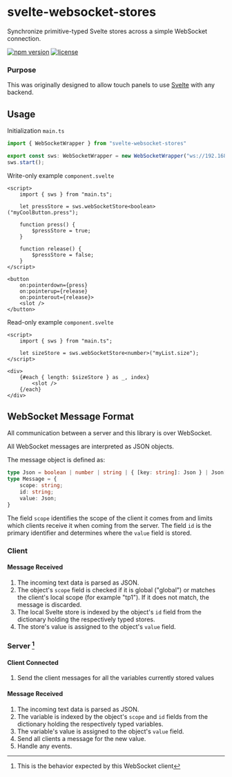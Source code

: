 # svelte-websocket-stores

Synchronize primitive-typed Svelte stores across a simple WebSocket connection.

[![npm version](https://img.shields.io/npm/v/svelte-websocket-stores.svg)](https://www.npmjs.com/package/svelte-websocket-stores) [![license](https://img.shields.io/npm/l/svelte-websocket-stores.svg)](LICENSE)

### Purpose

This was originally designed to allow touch panels to use [Svelte](https://www.npmjs.com/package/svelte) with any backend.

## Usage

Initialization
`main.ts`
```ts
import { WebSocketWrapper } from "svelte-websocket-stores"

export const sws: WebSocketWrapper = new WebSocketWrapper("ws://192.168.0.64:80", "tp1");
sws.start();
```

Write-only example
`component.svelte`
```svelte
<script>
	import { sws } from "main.ts";

	let pressStore = sws.webSocketStore<boolean>("myCoolButton.press");

	function press() {
		$pressStore = true;
	}

	function release() {
		$pressStore = false;
	}
</script>

<button
	on:pointerdown={press}
	on:pointerup={release}
	on:pointerout={release}>
	<slot />
</button>
```

Read-only example
`component.svelte`
```svelte
<script>
	import { sws } from "main.ts";

	let sizeStore = sws.webSocketStore<number>("myList.size");
</script>

<div>
	{#each { length: $sizeStore } as _, index}
		<slot />
	{/each}
</div>
```

## WebSocket Message Format

All communication between a server and this library is over WebSocket.

All WebSocket messages are interpreted as JSON objects.

The message object is defined as:
```ts
type Json = boolean | number | string | { [key: string]: Json } | Json[] | null;
type Message = {
	scope: string;
	id: string;
	value: Json;
}
```
The field `scope` identifies the scope of the client it comes from and limits which clients receive it when coming from the server.
The field `id` is the primary identifier and determines where the `value` field is stored.

### Client

#### Message Received
1. The incoming text data is parsed as JSON.
2. The object's `scope` field is checked if it is global ("global") or matches the client's local scope (for example "tp1"). If it does not match, the message is discarded.
3. The local Svelte store is indexed by the object's `id` field from the dictionary holding the respectively typed stores.
4. The store's value is assigned to the object's `value` field.

### Server [^1]

#### Client Connected
1. Send the client messages for all the variables currently stored values

#### Message Received
1. The incoming text data is parsed as JSON.
2. The variable is indexed by the object's `scope` and `id` fields from the dictionary holding the respectively typed variables.
3. The variable's value is assigned to the object's `value` field.
4. Send all clients a message for the new value.
5. Handle any events.

[^1]: This is the behavior expected by this WebSocket client
